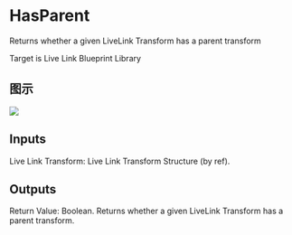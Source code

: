 # HasParent

Returns whether a given LiveLink Transform has a parent transform

Target is Live Link Blueprint Library

## 图示

![]($-20221218-19451965.png)

## Inputs

Live Link Transform: Live Link Transform Structure (by ref).  

## Outputs

Return Value: Boolean. Returns whether a given LiveLink Transform has a parent transform.


